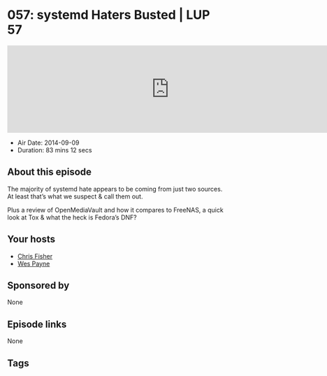 # 057: systemd Haters Busted | LUP 57

<iframe src="https://player.fireside.fm/v2/RUkczH-V+xKe9oX8m?theme=dark" width="740" height="200" frameborder="0" scrolling="no"></iframe>

* Air Date: 2014-09-09
* Duration: 83 mins 12 secs

## About this episode

The majority of systemd hate appears to be coming from just two sources. At least that’s what we suspect & call them out. 

Plus a review of OpenMediaVault and how it compares to FreeNAS, a quick look at Tox & what the heck is Fedora’s DNF?

## Your hosts
* [Chris Fisher](https://linuxunplugged.com/hosts/chrislas)
* [Wes Payne](https://linuxunplugged.com/hosts/wes)

## Sponsored by

None



## Episode links

None



## Tags

